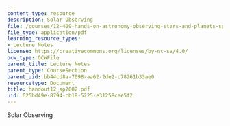 ```yaml
---
content_type: resource
description: Solar Observing
file: /courses/12-409-hands-on-astronomy-observing-stars-and-planets-spring-2002/625bd49e8794cb185225e31258cee5f2_handout12_sp2002.pdf
file_type: application/pdf
learning_resource_types:
- Lecture Notes
license: https://creativecommons.org/licenses/by-nc-sa/4.0/
ocw_type: OCWFile
parent_title: Lecture Notes
parent_type: CourseSection
parent_uid: bb44cd8a-7098-aa62-2de2-c78261b33ae0
resourcetype: Document
title: handout12_sp2002.pdf
uid: 625bd49e-8794-cb18-5225-e31258cee5f2
---
```

Solar Observing